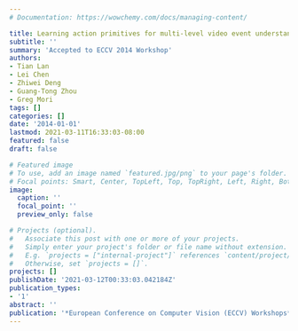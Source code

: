 ```yaml
---
# Documentation: https://wowchemy.com/docs/managing-content/

title: Learning action primitives for multi-level video event understanding
subtitle: ''
summary: 'Accepted to ECCV 2014 Workshop'
authors:
- Tian Lan
- Lei Chen
- Zhiwei Deng
- Guang-Tong Zhou
- Greg Mori
tags: []
categories: []
date: '2014-01-01'
lastmod: 2021-03-11T16:33:03-08:00
featured: false
draft: false

# Featured image
# To use, add an image named `featured.jpg/png` to your page's folder.
# Focal points: Smart, Center, TopLeft, Top, TopRight, Left, Right, BottomLeft, Bottom, BottomRight.
image:
  caption: ''
  focal_point: ''
  preview_only: false

# Projects (optional).
#   Associate this post with one or more of your projects.
#   Simply enter your project's folder or file name without extension.
#   E.g. `projects = ["internal-project"]` references `content/project/deep-learning/index.md`.
#   Otherwise, set `projects = []`.
projects: []
publishDate: '2021-03-12T00:33:03.042184Z'
publication_types:
- '1'
abstract: ''
publication: '*European Conference on Computer Vision (ECCV) Workshops*'
---
```

